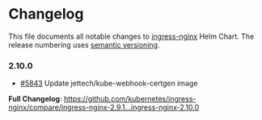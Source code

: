 # Changelog

This file documents all notable changes to [ingress-nginx](https://github.com/kubernetes/ingress-nginx) Helm Chart. The release numbering uses [semantic versioning](http://semver.org).

### 2.10.0

* [#5843](https://github.com/kubernetes/ingress-nginx/pull/5843) Update jettech/kube-webhook-certgen image

**Full Changelog**: https://github.com/kubernetes/ingress-nginx/compare/ingress-nginx-2.9.1...ingress-nginx-2.10.0
